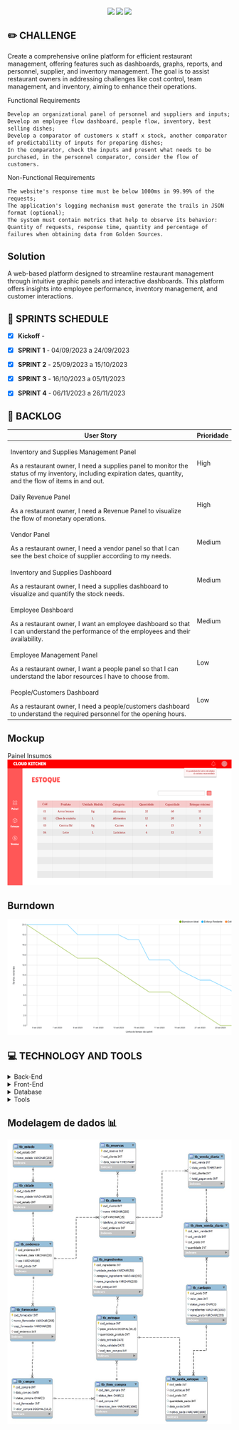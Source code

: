 <h4 align="center"> 
 <a href="https://docs.oracle.com/en/java/"><img src = "https://img.shields.io/badge/java-%23ED8B00.svg?style=for-the-badge&logo=java&logoColor=white"/></a>
 <a href="https://spring.io/"><img src = "https://img.shields.io/badge/spring-%236DB33F.svg?style=for-the-badge&logo=spring&logoColor=white"/></a>
 <a href="https://vuejs.org/"><img src = "https://img.shields.io/badge/vuejs-%2335495e.svg?style=for-the-badge&logo=vuedotjs&logoColor=%234FC08D"/></a>
</h4>


## ✏️ **CHALLENGE**
Create a comprehensive online platform for efficient restaurant management, offering features such as dashboards, graphs, reports, and personnel, supplier, and inventory management. The goal is to assist restaurant owners in addressing challenges like cost control, team management, and inventory, aiming to enhance their operations.

Functional Requirements

    Develop an organizational panel of personnel and suppliers and inputs;
    Develop an employee flow dashboard, people flow, inventory, best selling dishes;
    Develop a comparator of customers x staff x stock, another comparator of predictability of inputs for preparing dishes;
    In the comparator, check the inputs and present what needs to be purchased, in the personnel comparator, consider the flow of customers.

Non-Functional Requirements

    The website's response time must be below 1000ms in 99.99% of the requests;
    The application's logging mechanism must generate the trails in JSON format (optional);
    The system must contain metrics that help to observe its behavior: Quantity of requests, response time, quantity and percentage of failures when obtaining data from Golden Sources.


## Solution
A web-based platform designed to streamline restaurant management through intuitive graphic panels and interactive dashboards. This platform offers insights into employee performance, inventory management, and customer interactions.

## 📅 **SPRINTS SCHEDULE**

- [x] **Kickoff** - 

- [x] **SPRINT 1** - 04/09/2023 a 24/09/2023

- [x] **SPRINT 2** - 25/09/2023 a 15/10/2023

- [x] **SPRINT 3** - 16/10/2023 a 05/11/2023

- [x] **SPRINT 4** - 06/11/2023 a 26/11/2023




## 🎯 **BACKLOG**
<table>
  <thead>
    <tr>
      <th>User Story</th>
      <th>Prioridade</th>
    </tr>
  </thead>
  <tbody>
    <tr>
      <td><p>Inventory and Supplies Management Panel</p>
      As a restaurant owner, I need a supplies panel to monitor the status of my inventory, including expiration dates, quantity, and the flow of items in and out.</td>
      <td>High</td>
    </tr>
    <tr>
      <td>
        <p>Daily Revenue Panel</p>
          As a restaurant owner, I need a Revenue Panel to visualize the flow of monetary operations.
      </td>
      <td>High</td>
    </tr>
    <tr>
      <td>
        <p>Vendor Panel</p>
        As a restaurant owner, I need a vendor panel so that I can see the best choice of supplier according to my needs.
      </td>
      <td>Medium</td>
    </tr>
    <tr>
      <td>
        <p>Inventory and Supplies Dashboard</p>
        As a restaurant owner, I need a supplies dashboard to visualize and quantify the stock needs.
      </td>
      <td>Medium</td>
    </tr>
    <tr>
      <td>
        <p>Employee Dashboard</p>
        As a restaurant owner, I want an employee dashboard so that I can understand the performance of the employees and their availability.
      </td>
      <td>Medium</td>
    </tr>
    <tr>
      <td>
        <p>Employee Management Panel</p>
        As a restaurant owner, I want a people panel so that I can understand the labor resources I have to choose from.
      </td>
      <td>Low</td>
    </tr>
    <tr>
      <td>
        <p>People/Customers Dashboard</p>
        As a restaurant owner, I need a people/customers dashboard to understand the required personnel for the opening hours.
      </td>
      <td>Low</td>
    </tr>
  </tbody>
</table>

## Mockup
Painel Insumos
![Alt text](image-1.png)


## Burndown 
![Alt text](image.png)

## 💻 **TECHNOLOGY AND TOOLS**

<details>
<summary>Back-End</summary>

- `Java`
- `Spring boot`

</details>

<details>
<summary>Front-End</summary>

- `Vue`
</details>

<details>
<summary>Database</summary>

- `Oracle Autonomous Database`
</details>

<details>
<summary>Tools</summary>

- `Intellij`
- `Visual Studio code`

</details>

## Modelagem de dados 📊
![Alt text](https://github.com/CarcaraTec/Cloud-Kitchen-Oracle/blob/main/Cloud_Kitchen_Data/Modelagem.jpeg)

